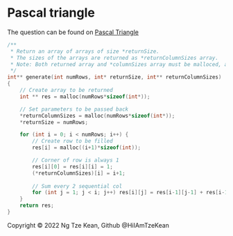 # Pascal triangle

The question can be found on [Pascal Triangle](https://leetcode.com/problems/pascals-triangle/)

```c
/**
 * Return an array of arrays of size *returnSize.
 * The sizes of the arrays are returned as *returnColumnSizes array.
 * Note: Both returned array and *columnSizes array must be malloced, assume caller calls free().
 */
int** generate(int numRows, int* returnSize, int** returnColumnSizes)
{
    // Create array to be returned
    int ** res = malloc(numRows*sizeof(int*));

    // Set parameters to be passed back
    *returnColumnSizes = malloc(numRows*sizeof(int*));
    *returnSize = numRows;

    for (int i = 0; i < numRows; i++) {
        // Create row to be filled
        res[i] = malloc((i+1)*sizeof(int));

        // Corner of row is always 1
        res[i][0] = res[i][i] = 1;
        (*returnColumnSizes)[i] = i+1;
        
        // Sum every 2 sequential col
        for (int j = 1; j < i; j++) res[i][j] = res[i-1][j-1] + res[i-1][j];
    }
    return res;
}
```

Copyright © 2022 Ng Tze Kean, Github @HiIAmTzeKean

